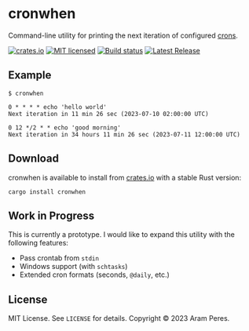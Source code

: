 # cronwhen

Command-line utility for printing the next iteration of configured [crons](https://en.wikipedia.org/wiki/Cron).

[![crates.io](https://img.shields.io/crates/v/cronwhen.svg)](https://crates.io/crates/cronwhen)
[![MIT licensed](https://img.shields.io/crates/l/cronwhen.svg)](./LICENSE)
[![Build status](https://github.com/aramperes/cronwhen/actions/workflows/build.yml/badge.svg)](https://github.com/aramperes/cronwhen/actions)
[![Latest Release](https://img.shields.io/github/v/tag/aramperes/cronwhen?label=release)](https://github.com/aramperes/cronwhen/releases/latest)

## Example

```
$ cronwhen

0 * * * * echo 'hello world'
Next iteration in 11 min 26 sec (2023-07-10 02:00:00 UTC)

0 12 */2 * * echo 'good morning'
Next iteration in 34 hours 11 min 26 sec (2023-07-11 12:00:00 UTC)
```

## Download

cronwhen is available to install from [crates.io](https://crates.io/crates/cronwhen) with a stable Rust version:

```shell
cargo install cronwhen
```

## Work in Progress

This is currently a prototype. I would like to expand this utility with the following features:

- Pass crontab from `stdin`
- Windows support (with `schtasks`)
- Extended cron formats (seconds, `@daily`, etc.)

## License

MIT License. See `LICENSE` for details. Copyright &copy; 2023 Aram Peres.
